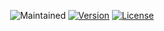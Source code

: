 <p align="center">
  <img src="https://img.shields.io/maintenance/yes/2021?style=for-the-badge" alt="Maintained">
  <a href="https://www.npmjs.com/package/burak"><img src="img.shields.io/npm/v/burak.svg?sanitize=true&style=for-the-badge" alt="Version"></a>
  <a href="https://github.com/BurakBugraAkar/burak/blob/dev/LICENSE"><img src="https://img.shields.io/npm/l/routve.svg?sanitize=true&style=for-the-badge" alt="License"></a>
</p>
